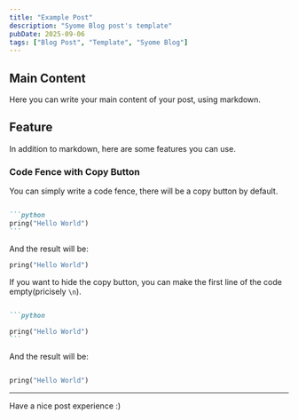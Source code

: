 ```yaml
---
title: "Example Post"
description: "Syome Blog post's template"
pubDate: 2025-09-06
tags: ["Blog Post", "Template", "Syome Blog"]
---
```


## Main Content
Here you can write your main content of your post, using markdown.

## Feature
In addition to markdown, here are some features you can use.

### Code Fence with Copy Button
You can simply write a code fence, there will be a copy button by default.

````markdown

```python
pring("Hello World")
```
````

And the result will be:

```python
pring("Hello World")
```

If you want to hide the copy button, you can make the first line of the code empty(pricisely `\n`).

````markdown

```python

pring("Hello World")
```
````

And the result will be:

```python

pring("Hello World")
```

---

Have a nice post experience :)